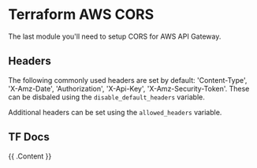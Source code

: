 # Terraform AWS CORS
The last module you'll need to setup CORS for AWS API Gateway.

## Headers
The following commonly used headers are set by default: 'Content-Type', 'X-Amz-Date', 'Authorization', 'X-Api-Key', 'X-Amz-Security-Token'. These can be disbaled using the `disable_default_headers` variable.

Additional headers can be set using the `allowed_headers` variable.

## TF Docs
<!-- BEGIN_TF_DOCS -->
{{ .Content }}
<!-- END_TF_DOCS -->